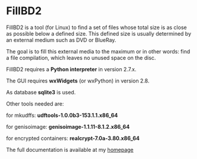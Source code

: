 # FillBD2

FillBD2 is a tool (for Linux) to find a set of files whose total size is as close as possible below a defined size. 
This defined size is usually determined by an external medium such as DVD or BlueRay.

The goal is to fill this external media to the maximum or in other words: find a file compilation, which leaves no unused space on the disc.


FillBD2 requires a **Python interpreter** in version 2.7.x.

The GUI requires **wxWidgets** (or wxPython) in version 2.8.

As database **sqlite3** is used.

Other tools needed are:

for mkudffs:
  **udftools-1.0.0b3-153.1.1.x86_64**

for genisoimage:
  **genisoimage-1.1.11-8.1.2.x86_64**

for encrypted containers:
  **realcrypt-7.0a-3.80.x86_64**



The full documentation is available at my [homepage](http://dede67.bplaced.net/PhythonScripte/fillBD2/fillBD2.html)
